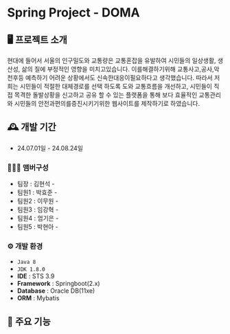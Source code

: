 # Spring Project - DOMA



## 🖥️ 프로젝트 소개
현대에 들어서 서울의 인구밀도와 교통량은 교통혼잡을 유발하여 시민들의 일상생활, 생산성, 삶의 질에 부정적인 영향을 미치고있습니다. 
이를해결하기위해 교통사고,공사,악천후등 예측하기 어려운 상황에서도 신속한대응이필요하다고 생각했습니다.
따라서 저희는 시민들이 적절한 대체경로를 선택 하도록 도와 교통흐름을 개선하고, 
시민들이 직접 목격한 돌발상황을 신고하고 공유 할 수 있는 플랫폼을 통해 
보다 효율적인 교통관리와 시민들의 안전과편의를증진시키기위한 웹사이트를 제작하기로 하였습니다.
<br>

## 🕰️ 개발 기간
* 24.07.01일 - 24.08.24일

### 🧑‍🤝‍🧑 맴버구성
 - 팀장  : 김현석 -  
 - 팀원1 : 박효준 -  
 - 팀원2 : 이무원 -  
 - 팀원3 : 임강혁 -  
 - 팀원4 : 엄기은 -  
 - 팀원5 : 박현아 -  
### ⚙️ 개발 환경
- `Java 8`
- `JDK 1.8.0`
- **IDE** : STS 3.9
- **Framework** : Springboot(2.x)
- **Database** : Oracle DB(11xe)
- **ORM** : Mybatis

## 📌 주요 기능
